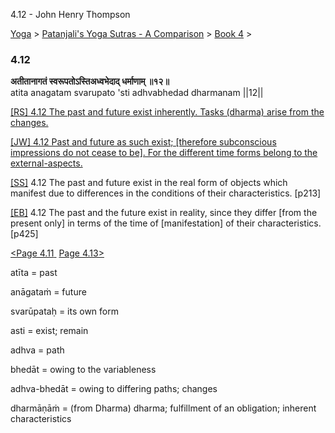 4.12 - John Henry Thompson 

[Yoga](../../../yoga.md)‎ > ‎[Patanjali's Yoga Sutras - A Comparison](../../patanjani.md)‎ > ‎[Book 4](../book-4.md)‎ > ‎

### 4.12

**अतीतानागतं स्वरूपतोऽस्तिअध्वभेदाद् धर्माणाम् ॥१२॥**  
atita anagatam svarupato 'sti adhvabhedad dharmanam ||12||  
  
  
[\[RS\] 4.12 The past and future exist inherently. Tasks (dharma) arise from the changes.](http://www.ashtangayoga.info/source-texts/yoga-sutra-patanjali/chapter-4/item/atita-anagatam-svarupato-adhvabhedad-dharmanam/)  
  
[\[JW\] 4.12 Past and future as such exist; \[therefore subconscious impressions do not cease to be\]. For the different time forms belong to the external-aspects.](http://books.google.com/books?id=YzFImjtOxUwC&pg=PA315&ci=63%2C731%2C807%2C79&source=bookclip)  
  
[\[SS\]](http://www.amazon.com/Yoga-Sutras-Patanjali-Commentary-Satchidananda/dp/0932040381) 4.12 The past and future exist in the real form of objects which manifest due to differences in the conditions of their characteristics. \[p213\]  
  
[\[EB\]](http://www.amazon.com/Yoga-Sutras-Patanjali-Translation-Commentary/dp/0865477361/ref=sr_1_1?ie=UTF8&s=books&qid=1250508322&sr=1-1) 4.12 The past and the future exist in reality, since they differ \[from the present only\] in terms of the time of \[manifestation\] of their characteristics. \[p425\]  
  
  
[<Page 4.11](411.md)[ ](48.md) [Page 4.13>](413.md)  
  
  
  
  

atīta = past  
  
anāgataṁ = future  
  
svarūpataḥ = its own form  
  
asti = exist; remain  
  
adhva = path  
  
bhedāt = owing to the variableness  
  
adhva-bhedāt = owing to differing paths; changes  
  
dharmāṇāṁ = (from Dharma) dharma; fulfillment of an obligation; inherent characteristics

